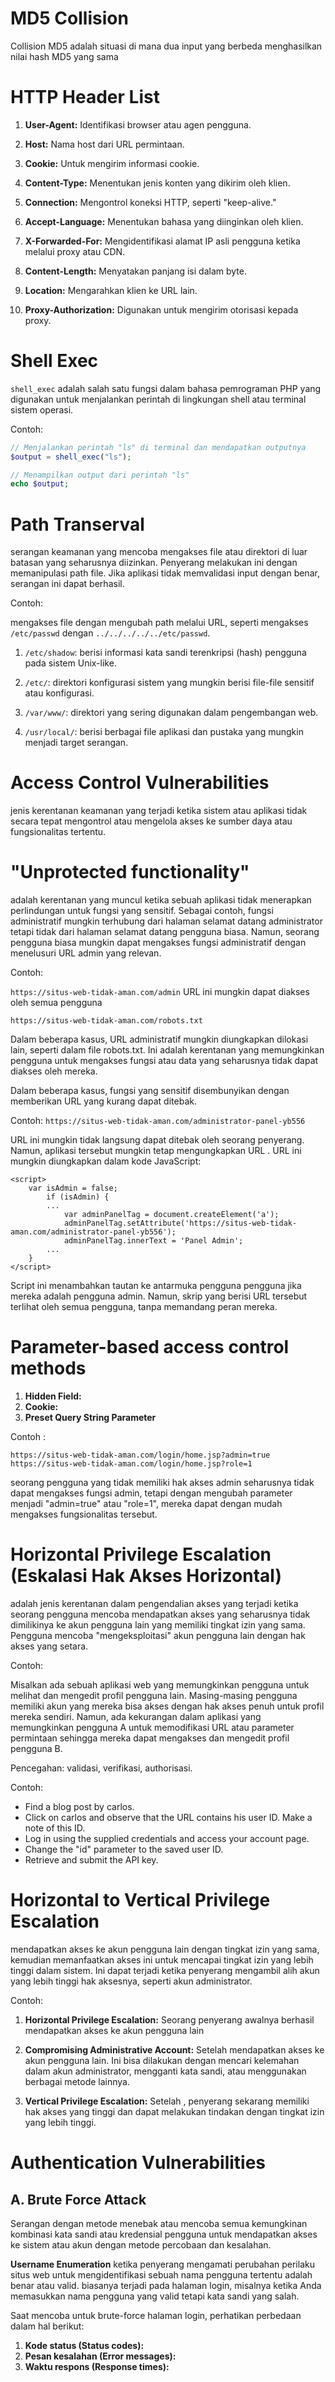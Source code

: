 # MD5 Collision

Collision MD5 adalah situasi di mana dua input yang berbeda menghasilkan 
nilai hash MD5 yang sama



# HTTP Header List 

1. **User-Agent:** Identifikasi browser atau agen pengguna.

2. **Host:** Nama host dari URL permintaan.

3. **Cookie:** Untuk mengirim informasi cookie.

4. **Content-Type:** Menentukan jenis konten yang dikirim oleh klien.

5. **Connection:** Mengontrol koneksi HTTP, seperti "keep-alive."

6. **Accept-Language:** Menentukan bahasa yang diinginkan oleh klien.

7. **X-Forwarded-For:** Mengidentifikasi alamat IP asli pengguna ketika melalui proxy atau CDN.

8. **Content-Length:** Menyatakan panjang isi dalam byte.

9. **Location:** Mengarahkan klien ke URL lain.

10. **Proxy-Authorization:** Digunakan untuk mengirim otorisasi kepada proxy.



# Shell Exec

`shell_exec` adalah salah satu fungsi dalam bahasa pemrograman PHP yang digunakan
untuk menjalankan perintah di lingkungan shell atau terminal sistem operasi. 

Contoh:

```php
// Menjalankan perintah "ls" di terminal dan mendapatkan outputnya
$output = shell_exec("ls");

// Menampilkan output dari perintah "ls"
echo $output;
```



# Path Transerval

serangan keamanan yang mencoba mengakses file atau direktori di luar batasan yang
seharusnya diizinkan. Penyerang melakukan ini dengan memanipulasi path file. Jika
aplikasi tidak memvalidasi input dengan benar, serangan ini dapat berhasil. 

Contoh:

mengakses file dengan mengubah path melalui URL, seperti mengakses `/etc/passwd`
dengan `../../../../../etc/passwd`. 

1. `/etc/shadow`: berisi informasi kata sandi terenkripsi (hash) pengguna pada sistem Unix-like.

2. `/etc/`: direktori konfigurasi sistem yang mungkin berisi file-file sensitif atau konfigurasi.

3. `/var/www/`: direktori yang sering digunakan dalam pengembangan web. 

4. `/usr/local/`: berisi berbagai file aplikasi dan pustaka yang mungkin menjadi target serangan.



# Access Control Vulnerabilities

jenis kerentanan keamanan yang terjadi ketika sistem atau aplikasi tidak
secara tepat mengontrol atau mengelola akses ke sumber daya atau fungsionalitas tertentu.



# "Unprotected functionality"

adalah kerentanan yang muncul ketika sebuah aplikasi tidak menerapkan perlindungan untuk
fungsi yang sensitif. Sebagai contoh, fungsi administratif mungkin terhubung dari halaman
selamat datang administrator tetapi tidak dari halaman selamat datang pengguna biasa.
Namun, seorang pengguna biasa mungkin dapat mengakses fungsi administratif dengan
menelusuri URL admin yang relevan.

Contoh:

```https://situs-web-tidak-aman.com/admin```
URL ini mungkin dapat diakses oleh semua pengguna

```https://situs-web-tidak-aman.com/robots.txt```

Dalam beberapa kasus, URL administratif mungkin diungkapkan dilokasi lain, seperti dalam file robots.txt.
Ini adalah kerentanan yang memungkinkan pengguna untuk mengakses fungsi atau data yang seharusnya tidak 
dapat diakses oleh mereka.

Dalam beberapa kasus, fungsi yang sensitif disembunyikan dengan memberikan URL yang kurang
dapat ditebak. 

Contoh:
```https://situs-web-tidak-aman.com/administrator-panel-yb556```

URL ini mungkin tidak langsung dapat ditebak oleh seorang penyerang. Namun, aplikasi 
tersebut mungkin tetap mengungkapkan URL . URL ini mungkin diungkapkan dalam kode JavaScript:

    <script>
	    var isAdmin = false;
	        if (isAdmin) {
		    ...
		        var adminPanelTag = document.createElement('a');
		        adminPanelTag.setAttribute('https://situs-web-tidak-aman.com/administrator-panel-yb556');
		        adminPanelTag.innerText = 'Panel Admin';
		    ...
	    }
    </script>

Script ini menambahkan tautan ke antarmuka pengguna pengguna jika mereka adalah
pengguna admin. Namun, skrip yang berisi URL tersebut terlihat oleh semua pengguna, tanpa
memandang peran mereka.



# Parameter-based access control methods

1. **Hidden Field:** 
2. **Cookie:** 
3. **Preset Query String Parameter**

Contoh :

```
https://situs-web-tidak-aman.com/login/home.jsp?admin=true
https://situs-web-tidak-aman.com/login/home.jsp?role=1
```

seorang pengguna yang tidak memiliki hak akses admin seharusnya tidak dapat mengakses
fungsi admin, tetapi dengan mengubah parameter menjadi "admin=true" atau "role=1",
mereka dapat dengan mudah mengakses fungsionalitas tersebut.



# Horizontal Privilege Escalation (Eskalasi Hak Akses Horizontal) 

adalah jenis kerentanan dalam pengendalian akses yang terjadi ketika seorang pengguna
mencoba mendapatkan akses yang seharusnya tidak dimilikinya ke akun pengguna lain yang
memiliki tingkat izin yang sama. Pengguna mencoba "mengeksploitasi" akun pengguna lain
dengan hak akses yang setara.

Contoh:

Misalkan ada sebuah aplikasi web yang memungkinkan pengguna untuk melihat dan mengedit
profil pengguna lain. Masing-masing pengguna memiliki akun yang mereka bisa akses dengan
hak akses penuh untuk profil mereka sendiri. Namun, ada kekurangan dalam aplikasi yang
memungkinkan pengguna A untuk memodifikasi URL atau parameter permintaan sehingga mereka
dapat mengakses dan mengedit profil pengguna B.

Pencegahan: validasi, verifikasi, authorisasi.

Contoh: 

 - Find a blog post by carlos.
 - Click on carlos and observe that the URL contains his user ID. Make a note of this ID.
 - Log in using the supplied credentials and access your account page.
 - Change the "id" parameter to the saved user ID.
 - Retrieve and submit the API key.

# Horizontal to Vertical Privilege Escalation 

mendapatkan akses ke akun pengguna lain dengan tingkat izin yang sama, kemudian memanfaatkan akses ini untuk
mencapai tingkat izin yang lebih tinggi dalam sistem. Ini dapat terjadi ketika penyerang mengambil
alih akun yang lebih tinggi hak aksesnya, seperti akun administrator.

Contoh:

1. **Horizontal Privilege Escalation:** Seorang penyerang awalnya berhasil mendapatkan
akses ke akun pengguna lain


2. **Compromising Administrative Account:** Setelah mendapatkan akses ke akun pengguna
lain. Ini bisa dilakukan dengan mencari kelemahan dalam akun administrator, mengganti 
kata sandi, atau menggunakan berbagai metode lainnya.

3. **Vertical Privilege Escalation:** Setelah , penyerang
sekarang memiliki hak akses yang tinggi dan dapat melakukan tindakan dengan tingkat izin
yang lebih tinggi.


# Authentication Vulnerabilities

## A. Brute Force Attack

Serangan dengan metode menebak atau mencoba semua kemungkinan
kombinasi kata sandi atau kredensial pengguna untuk mendapatkan akses ke sistem
atau akun dengan metode percobaan dan kesalahan.

**Username Enumeration** ketika penyerang 
mengamati perubahan perilaku situs web untuk mengidentifikasi sebuah nama pengguna
tertentu adalah benar atau valid. biasanya terjadi pada halaman login, misalnya
ketika Anda memasukkan nama pengguna yang valid tetapi kata sandi yang salah.

Saat mencoba untuk brute-force halaman login, perhatikan perbedaan dalam hal berikut:

1. **Kode status (Status codes):** 
2. **Pesan kesalahan (Error messages):** 
3. **Waktu respons (Response times):** 
